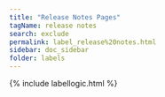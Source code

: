 ```yaml
---
title: "Release Notes Pages"
tagName: release notes
search: exclude
permalink: label_release%20notes.html
sidebar: doc_sidebar
folder: labels
---
```

{% include labellogic.html %}


